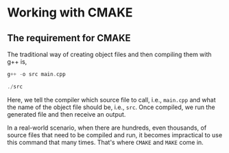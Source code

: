 # Working with CMAKE

## The requirement for CMAKE

The traditional way of creating object files and then compiling them with g++ is,

```c++
g++ -o src main.cpp

./src
```

Here, we tell the compiler which source file to call, i.e., `main.cpp` and what the name of the object file should be, i.e., `src`. Once compiled, we run the generated file and then receive an output.

In a real-world scenario, when there are hundreds, even thousands, of source files that need to be compiled and run, it becomes impractical to use this command that many times. That's where `CMAKE` and `MAKE` come in.

